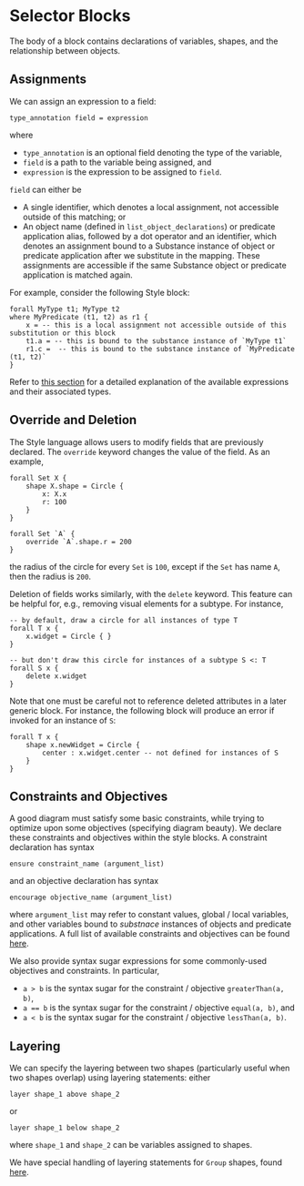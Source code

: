 # Selector Blocks

The body of a block contains declarations of variables, shapes, and the relationship between objects.

## Assignments

We can assign an expression to a field:

```style
type_annotation field = expression
```

where

- `type_annotation` is an optional field denoting the type of the variable,
- `field` is a path to the variable being assigned, and
- `expression` is the expression to be assigned to `field`.

`field` can either be

- A single identifier, which denotes a local assignment, not accessible outside of this matching; or
- An object name (defined in `list_object_declarations`) or predicate application alias, followed by a dot operator and an identifier, which denotes an assignment bound to a Substance instance of object or predicate application after we substitute in the mapping. These assignments are accessible if the same Substance object or predicate application is matched again.

For example, consider the following Style block:

```style
forall MyType t1; MyType t2
where MyPredicate (t1, t2) as r1 {
	x = -- this is a local assignment not accessible outside of this substitution or this block
	t1.a = -- this is bound to the substance instance of `MyType t1`
	r1.c =  -- this is bound to the substance instance of `MyPredicate (t1, t2)`
}
```

Refer to [this section](./expressions.md) for a detailed explanation of the available expressions and their associated types.

## Override and Deletion

The Style language allows users to modify fields that are previously declared. The `override` keyword changes the value of the field. As an example,

```style
forall Set X {
    shape X.shape = Circle {
        x: X.x
        r: 100
    }
}

forall Set `A` {
    override `A`.shape.r = 200
}
```

the radius of the circle for every `Set` is `100`, except if the `Set` has name `A`, then the radius is `200`.

Deletion of fields works similarly, with the `delete` keyword. This feature can be helpful for, e.g., removing visual elements for a subtype. For instance,

```style
-- by default, draw a circle for all instances of type T
forall T x {
    x.widget = Circle { }
}

-- but don't draw this circle for instances of a subtype S <: T
forall S x {
    delete x.widget
}
```

Note that one must be careful not to reference deleted attributes in a later generic block. For instance, the following block will produce an error if invoked for an instance of `S`:

```style
forall T x {
    shape x.newWidget = Circle {
        center : x.widget.center -- not defined for instances of S
    }
}
```

## Constraints and Objectives

A good diagram must satisfy some basic constraints, while trying to optimize upon some objectives (specifying diagram beauty). We declare these constraints and objectives within the style blocks. A constraint declaration has syntax

```style
ensure constraint_name (argument_list)
```

and an objective declaration has syntax

```style
encourage objective_name (argument_list)
```

where `argument_list` may refer to constant values, global / local variables, and other variables bound to _substnace_ instances of objects and predicate applications. A full list of available constraints and objectives can be found [here](./functions).

We also provide syntax sugar expressions for some commonly-used objectives and constraints. In particular,

- `a > b` is the syntax sugar for the constraint / objective `greaterThan(a, b)`,
- `a == b` is the syntax sugar for the constraint / objective `equal(a, b)`, and
- `a < b` is the syntax sugar for the constraint / objective `lessThan(a, b)`.

## Layering

We can specify the layering between two shapes (particularly useful when two shapes overlap) using layering statements: either

```style
layer shape_1 above shape_2
```

or

```style
layer shape_1 below shape_2
```

where `shape_1` and `shape_2` can be variables assigned to shapes.

We have special handling of layering statements for `Group` shapes, found [here](./shapes/group.md).
